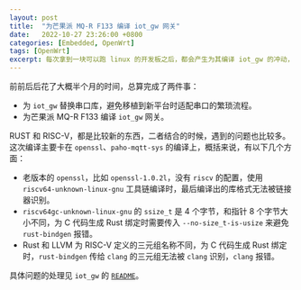 ```yaml
---
layout: post
title:  "为芒果派 MQ-R F133 编译 iot_gw 网关"
date:   2022-10-27 23:26:00 +0800
categories: [Embedded, OpenWrt]
tags: [OpenWrt]
excerpt: 每次拿到一块可以跑 linux 的开发板之后，都会产生为其编译 iot_gw 的冲动，这次也不例外。
---
```


前前后后花了大概半个月的时间，总算完成了两件事：

- 为 `iot_gw` 替换串口库，避免移植到新平台时适配串口的繁琐流程。
- 为芒果派 MQ-R F133 编译 `iot_gw` 网关。

RUST 和 RISC-V，都是比较新的东西，二者结合的时候，遇到的问题也比较多。这次编译主要卡在 `openssl`、`paho-mqtt-sys` 的编译上，概括来说，有以下几个方面：

- 老版本的 `openssl`，比如 `openssl-1.0.2l`，没有 `riscv` 的配置，使用 `riscv64-unknown-linux-gnu` 工具链编译时，最后编译出的库格式无法被链接器识别。
- `riscv64gc-unknown-linux-gnu` 的 `ssize_t` 是 4 个字节，和指针 8 个字节大小不同，为 C 代码生成 Rust 绑定时需要传入 `--no-size_t-is-usize` 来避免 `rust-bindgen` 报错。
- Rust 和 LLVM 为 RISC-V 定义的三元组名称不同，为 C 代码生成 Rust 绑定时，`rust-bindgen` 传给 `clang` 的三元组无法被 `clang` 识别，`clang` 报错。

具体问题的处理见 `iot_gw` 的 [`README`](https://github.com/qianchenzhumeng/iot_gw/tree/dev#readme)。